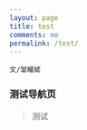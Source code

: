 ```yaml
---
layout: page
title: test
comments: no
permalink: /test/
---
```


`文/邹耀斌`

### 测试导航页

> 测试